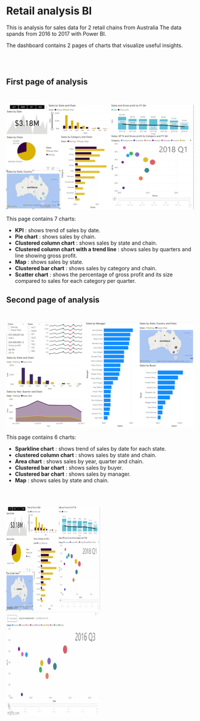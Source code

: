 # Retail analysis BI

This is analysis for sales data for 2 retail chains from Australia
The data spands from 2016 to 2017 with Power BI.


The dashboard contains 2 pages of charts that visualize useful insights. 

<br />
<br />

## First page of analysis
<br />
<p align="center">
  <img src="Analysis page 1.png" />
</p>

This page contains 7 charts:
-   **KPI** : shows trend of sales by date.
-   **Pie chart** : shows sales by chain.
-   **Clustered column chart** : shows sales by state and chain.
-   **Clustered column chart with a trend line** : shows sales by quarters and line showing gross profit.
-   **Map** : shows sales by state.
-   **Clustered bar chart** : shows sales by category and chain.
-   **Scatter chart** : shows the percentage of gross profit and its size compared to sales for each category per quarter. 

## Second page of analysis
<br />
<p align="center">
  <img src="Analysis page 2.png" />
</p>

This page contains 6 charts:
-   **Sparkline chart** : shows trend of sales by date for each state.
-   **clustered column chart** : shows sales by state and chain.
-   **Area chart** : shows sales by year, quarter and chain.
-   **Clustered bar chart** : shows sales by buyer.
-   **Clustered bar chart** : shows sales by manager.
-   **Map** : shows sales by state and chain.

<br />
<br />

<p align="left">
  <img src="Plots gif.gif" height="280" width="50%"/>
  <img src="Scatter plot.gif" height="280"width="49.5%"/>
</p>

